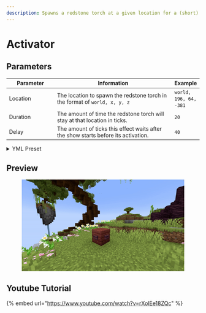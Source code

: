 ```yaml
---
description: Spawns a redstone torch at a given location for a (short) period of time.
---
```


# Activator

## Parameters

<table><thead><tr><th width="126">Parameter</th><th width="370">Information</th><th>Example</th></tr></thead><tbody><tr><td>Location</td><td>The location to spawn the redstone torch in the format of <code>world, x, y, z</code></td><td><code>world, 196, 64, -381</code></td></tr><tr><td>Duration</td><td>The amount of time the redstone torch will stay at that location in ticks.</td><td><code>20</code></td></tr><tr><td>Delay</td><td>The amount of ticks this effect waits after the show starts before its activation.</td><td><code>40</code></td></tr></tbody></table>

<details>

<summary>YML Preset</summary>

{% code lineNumbers="true" %}
```yaml
'1':
  Type: ACTIVATOR
  Location: world, 0, 0, 0
  Duration: 5
  Delay: 0
```
{% endcode %}

</details>

## Preview

<figure><img src="../../.gitbook/assets/activator.gif" alt=""><figcaption></figcaption></figure>

## Youtube Tutorial

{% embed url="https://www.youtube.com/watch?v=rXolEe18ZQc" %}
